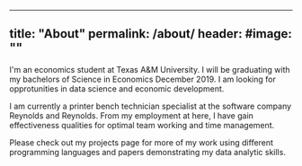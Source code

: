 ---
title: "About"
permalink: /about/
header:
  #image: ""
  ---
  I'm an economics student at Texas A&M University. I will be graduating with my bachelors of Science in Economics December 2019. I am looking for opprotunities in data science and economic development.

  I am currently a printer bench technician specialist at the software company Reynolds and Reynolds. From my employment at
  here, I have gain effectiveness qualities for optimal team working and time management.

  Please check out my projects page for more of my work using different programming languages and papers demonstrating my data analytic skills.
